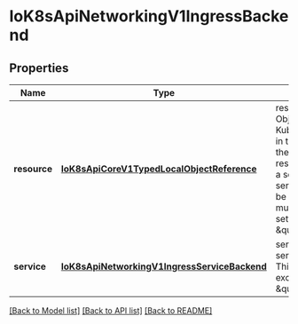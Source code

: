 # IoK8sApiNetworkingV1IngressBackend

## Properties
Name | Type | Description | Notes
------------ | ------------- | ------------- | -------------
**resource** | [**IoK8sApiCoreV1TypedLocalObjectReference**](IoK8sApiCoreV1TypedLocalObjectReference.md) | resource is an ObjectRef to another Kubernetes resource in the namespace of the Ingress object. If resource is specified, a service.Name and service.Port must not be specified. This is a mutually exclusive setting with \&quot;Service\&quot;. | [optional] 
**service** | [**IoK8sApiNetworkingV1IngressServiceBackend**](IoK8sApiNetworkingV1IngressServiceBackend.md) | service references a service as a backend. This is a mutually exclusive setting with \&quot;Resource\&quot;. | [optional] 

[[Back to Model list]](../README.md#documentation-for-models) [[Back to API list]](../README.md#documentation-for-api-endpoints) [[Back to README]](../README.md)


